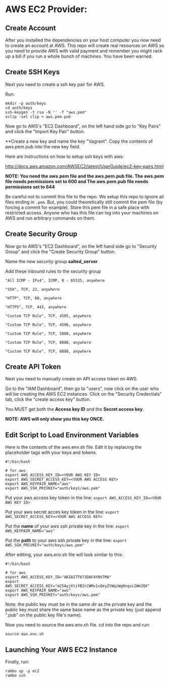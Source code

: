 # AWS EC2 Provider:

## Create Account

After you installed the dependencies on your host computer you now need to create an account at AWS.
This repo will create real resources on AWS so you need to provide AWS with valid payment and remember you might rack up a bill if you run a whole bunch of machines. You have been warned.

## Create SSH Keys

Next you need to create a ssh key pair for AWS.

Run:
```
mkdir -p auth/keys
cd auth/keys
ssh-keygen -t rsa -N '' -f "aws.pem"
xclip -sel clip < aws.pem.pub
```

Now go to AWS's "EC2 Dashboard", on the left hand side go to "Key Pairs" and click the "Import Key Pair" button.

**Create a new key and name the key "Vagrant". Copy the contents of aws.pem.pub into the new key field.

Here are instructions on how to setup ssh keys with aws:

http://docs.aws.amazon.com/AWSEC2/latest/UserGuide/ec2-key-pairs.html

**NOTE: You need the aws.pem file and the aws.pem.pub file. The aws.pem file needs permissions set to 600 and The aws.pem.pub file needs permissions set to 644**

Be careful not to commit this file to the repo. We setup this repo to ignore all files ending in `.pem`. But, you could theoretically still commit the pem file (by forcing a commit for example).
Store this pem file in a safe place with restricted access. Anyone who has this file can log into your machines on AWS and run arbitrary commands on them.

## Create Security Group

Now go to AWS's "EC2 Dashboard", on the left hand side go to "Security Group" and click the "Create Security Group" button.

Name the new security group **salted_server**.

Add these inbound rules to the security group
```
"All ICMP - IPv4", ICMP, 0 - 65535, anywhere

"SSH", TCP, 22, anywhere

"HTTP", TCP, 80, anywhere

"HTTPS", TCP, 443, anywhere

"Custom TCP Rule", TCP, 4505, anywhere

"Custom TCP Rule", TCP, 4506, anywhere

"Custom TCP Rule", TCP, 5000, anywhere

"Custom TCP Rule", TCP, 8080, anywhere

"Custom TCP Rule", TCP, 8888, anywhere
```

## Create API Token

Next you need to manually create an API access token on AWS.

Go to the "IAM Dashboard", then go to "users", now click on the user who will be creating the AWS EC2 instances. Click on the "Security Credectials" tab, click the "create access key" button.

You MUST get both the **Access key ID** and the **Secret access key**.

**NOTE: AWS will only show you this key ONCE.**

## Edit Script to Load Environment Variables

Here is the contents of the aws.env.sh file. Edit it by replacing the placeholder tags with your keys and tokens.

```
#!/bin/bash

# for aws
export AWS_ACCESS_KEY_ID=<YOUR AWS KEY ID>
export AWS_SECRET_ACCESS_KEY=<YOUR AWS ACCESS KEY>
export AWS_KEYPAIR_NAME="aws"
export AWS_SSH_PRIVKEY="auth/keys/aws.pem"
```

Put your aws access key token in the line:
`export AWS_ACCESS_KEY_ID=<YOUR AWS KEY ID>`

Put your aws secret acces key token in the line:
`export AWS_SECRET_ACCESS_KEY=<YOUR AWS ACCESS KEY>`

Put the **name** of your aws ssh private key in the line:
`export AWS_KEYPAIR_NAME="aws"`

Put the **path** to your aws ssh private key in the line:
`export AWS_SSH_PRIVKEY="auth/keys/aws.pem"`

After editing, your aws.env.sh file will look similar to this:

```
#!/bin/bash

# for aws
export AWS_ACCESS_KEY_ID="AKIAITT673DAF4YNV7MA"
export AWS_SECRET_ACCESS_KEY="m25AyjXtiYB2cCWMv1vQeyZtWqiWg0nqxi2Wm2QX"
export AWS_KEYPAIR_NAME="aws"
export AWS_SSH_PRIVKEY="auth/keys/aws.pem"
```

Note: the public key must be in the same dir as the private key and the public key must share the same base name as the private key (just append ".pub" on the public key file's name).

Now you need to source the aws.env.sh file. cd into the repo and run:

`source aws.env.sh`

## Launching Your AWS EC2 Instance
Finally, run:

```
rambo up -p ec2
rambo ssh
```
